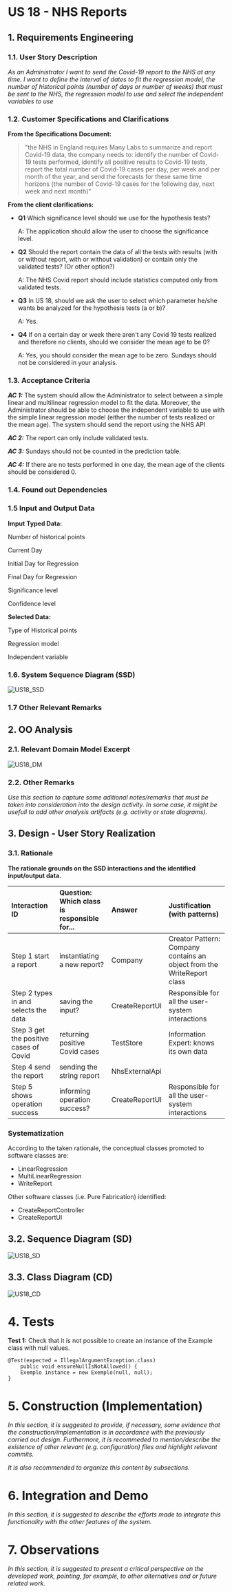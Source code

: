 # US 18 - NHS Reports

## 1. Requirements Engineering

### 1.1. User Story Description

*As an Administrator I want to send the Covid-19 report to the NHS at any time. I
 want to define the interval of dates to fit the regression model, the number of historical
 points (number of days or number of weeks) that must be sent to the NHS, the regression
 model to use and select the independent variables to use*

### 1.2. Customer Specifications and Clarifications 

**From the Specifications Document:**
>"the NHS in England requires Many Labs to summarize and report Covid-19 data, the company
  needs to: identify the number of Covid-19 tests performed, identify all positive results to Covid-19
  tests, report the total number of Covid-19 cases per day, per week and per month of the year, and
  send the forecasts for these same time horizons (the number of Covid-19 cases for the following
  day, next week and next month)"

**From the client clarifications:**
* **Q1** Which significance level should we use for the hypothesis tests?
        
    A: The application should allow the user to choose the significance level.
* **Q2** Should the report contain the data of all the tests with results (with or without report, with or without validation) or contain only the validated tests? (Or other option?)
        
    A: The NHS Covid report should include statistics computed only from validated tests.
* **Q3** In US 18, should we ask the user to select which parameter he/she wants be analyzed for the hypothesis tests (a or b)?
    
    A: Yes.
    
* **Q4** If on a certain day or week there aren't any Covid 19 tests realized and therefore no clients, should we consider the mean age to be 0?
    
    A: Yes, you should consider the mean age to be zero. Sundays should not be considered in your analysis.

### 1.3. Acceptance Criteria

**_AC 1:_** The system should allow the Administrator to select
            between a simple linear and multilinear regression model to fit the data.
            Moreover, the Administrator should be able to choose the independent variable to
            use with the simple linear regression model (either the number of tests realized or 
            the mean age). The system should send the report using the NHS API
            
**_AC 2:_** The report can only include validated tests. 

**_AC 3:_** Sundays should not be counted in the prediction table.  

**_AC 4:_** If there are no tests performed in one day, the mean age of the clients should be considered 0.

### 1.4. Found out Dependencies



### 1.5 Input and Output Data

**Imput** 
**Typed Data:**

Number of historical points

Current Day

Initial Day for Regression

Final Day for Regression

Significance level

Confidence level

**Selected Data:**

Type of Historical points

Regression model

Independent variable



### 1.6. System Sequence Diagram (SSD)

![US18_SSD](US18_SSD.svg)

### 1.7 Other Relevant Remarks


## 2. OO Analysis

### 2.1. Relevant Domain Model Excerpt

![US18_DM](US18_DM.svg)

### 2.2. Other Remarks

*Use this section to capture some aditional notes/remarks that must be taken into consideration into the design activity. In some case, it might be usefull to add other analysis artifacts (e.g. activity or state diagrams).* 

## 3. Design - User Story Realization 

### 3.1. Rationale

**The rationale grounds on the SSD interactions and the identified input/output data.**

| Interaction ID | Question: Which class is responsible for... | Answer  | Justification (with patterns)  |
|:-------------  |:--------------------- |:------------|:---------------------------- |
| Step 1 start a report 		 |	instantiating a new report?	|  Company |   Creator Pattern: Company contains an object from the WriteReport class      |
| Step 2 types in and selects the data		 |	saving the input?				 | CreateReportUI |  Responsible for all the user-system interactions                            |
| Step 3 get the positive cases of Covid	 |	returning positive Covid cases		 | TestStore |  	Information Expert: knows its own data                            |
| Step 4 send the report 	|	sending the string report						 |  NhsExternalApi |                              |
| Step 5 shows operation success  	 |	informing operation success?		 |  CreateReportUI   |  Responsible for all the user-system interactions     |

### Systematization ##

According to the taken rationale, the conceptual classes promoted to software classes are: 

 * LinearRegression
 * MultiLinearRegression
 * WriteReport

Other software classes (i.e. Pure Fabrication) identified: 
 * CreateReportController
 * CreateReportUI

## 3.2. Sequence Diagram (SD)

![US18_SD](US18_SD.svg)

## 3.3. Class Diagram (CD)

![US18_CD](US18_CD.svg)

# 4. Tests 

**Test 1:** Check that it is not possible to create an instance of the Example class with null values. 

	@Test(expected = IllegalArgumentException.class)
		public void ensureNullIsNotAllowed() {
		Exemplo instance = new Exemplo(null, null);
	}

# 5. Construction (Implementation)

*In this section, it is suggested to provide, if necessary, some evidence that the construction/implementation is in accordance with the previously carried out design. Furthermore, it is recommeded to mention/describe the existence of other relevant (e.g. configuration) files and highlight relevant commits.*

*It is also recommended to organize this content by subsections.* 

# 6. Integration and Demo 

*In this section, it is suggested to describe the efforts made to integrate this functionality with the other features of the system.*

# 7. Observations

*In this section, it is suggested to present a critical perspective on the developed work, pointing, for example, to other alternatives and or future related work.*





